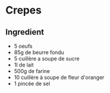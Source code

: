 # Crepes

## Ingredient

- 5 oeufs
- 85g de beurre fondu
- 5 cuillère a soupe de sucre
- 1l de lait
- 500g de farine
- 10 cuillère à soupe de fleur d'oranger
- 1 pincée de sel
